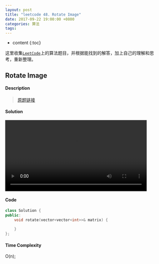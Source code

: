 ```yaml
---
layout: post
title: "leetcode 48. Rotate Image"
date: 2017-09-22 19:00:00 +0800 
categories: 算法
tags: 
---
```

* content
{:toc}

这里收集[`LeetCode`](https://leetcode.com)上的算法题目，并根据能找到的解答，加上自己的理解和思考，重新整理。

<!-- more -->

## Rotate Image

#### Description

>[原题链接](https://leetcode.com/problems/rotate-image/description/)

#### Solution

<div>
<video id='movie' width='90%'>
    <source src = 'src='http://ovwkcbdpf.bkt.clouddn.com/image/leetcode48/2017-09-22-LeetCode-48-Rotate-Image.webm' type = 'video/webm'>
    Your browser does not support the video tag.
</video>
</div>
<script type='text/javascript'>document.getElementById('movie').style.height=document.getElementById('movie').scrollWidth*0.8+'px'</script>

#### Code

```cpp
class Solution {
public:
    void rotate(vector<vector<int>>& matrix) {
        
    }
};
```


#### Time Complexity

O(n);